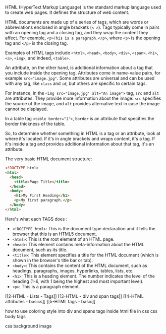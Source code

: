 HTML (HyperText Markup Language) is the standard markup language used to create web pages. It defines the structure of web content.

HTML documents are made up of a series of tags, which are words or abbreviations enclosed in angle brackets (`< >`). Tags typically come in pairs with an opening tag and a closing tag, and they wrap the content they affect. For example, `<p>This is a paragraph.</p>`, where `<p>` is the opening tag and `</p>` is the closing tag.

Examples of HTML tags include `<html>`, `<head>`, `<body>`, `<div>`, `<span>`, `<h1>`, `<a>`, `<img>`, and indeed, `<table>`.

An attribute, on the other hand, is additional information about a tag that you include inside the opening tag. Attributes come in name-value pairs, for example `src="image.jpg"`. Some attributes are universal and can be used with any tag, like `class` and `id`, but others are specific to certain tags. 

For instance, in the `<img src="image.jpg" alt="An image">` tag, `src` and `alt` are attributes. They provide more information about the image: `src` specifies the source of the image, and `alt` provides alternative text in case the image cannot be displayed.

In a table tag `<table border="1">`, `border` is an attribute that specifies the border thickness of the table.

So, to determine whether something in HTML is a tag or an attribute, look at where it's located. If it's in angle brackets and wraps content, it's a tag. If it's inside a tag and provides additional information about that tag, it's an attribute.

The very basic HTML document structure:

```HTML
<!DOCTYPE html>
<html>
  <head>
    <title>Page Title</title>
  </head>
  <body>
    <h1>My First Heading</h1>
    <p>My first paragraph.</p>
  </body>
</html>
```
Here's what each TAGS does :
- `<!DOCTYPE html>`: This is the document type declaration and it tells the browser that this is an HTML5 document.
- `<html>`: This is the root element of an HTML page.
- `<head>`: This element contains meta-information about the HTML document, such as its title.
- `<title>`: This element specifies a title for the HTML document (which is shown in the browser's title bar or tab).
- `<body>`: This contains the content of the HTML document, such as headings, paragraphs, images, hyperlinks, tables, lists, etc.
- `<h1>`: This is a heading element. The number indicates the level of the heading (1-6, with 1 being the highest and most important level).
- `<p>`: This is a paragraph element.

[[2-HTML - Lists - Tags]]
[[3-HTML - div and span tags]]
[[4-HTML attributes - basics]]
[[5-HTML tags - basic]]

how to use coloring style into div and spans tags inside html file in css
css body tags

css background image